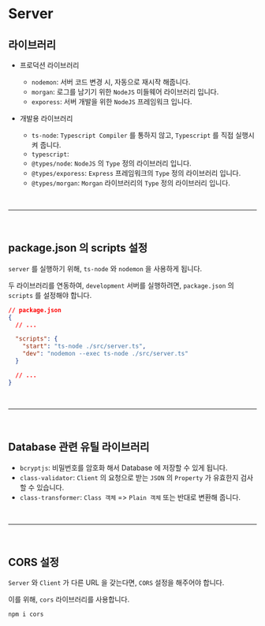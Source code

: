 # Server

## 라이브러리

* 프로덕션 라이브러리
  * `nodemon`: 서버 코드 변경 시, 자동으로 재시작 해줍니다.
  * `morgan`: 로그를 남기기 위한 `NodeJS` 미들웨어 라이브러리 입니다.
  * `exporess`: 서버 개발을 위한 `NodeJS` 프레임워크 입니다.

* 개발용 라이브러리
  * `ts-node`: `Typescript Compiler` 를 통하지 않고, `Typescript` 를 직접 실행시켜 줍니다.
  * `typescript`: 
  * `@types/node`: `NodeJS` 의 `Type` 정의 라이브러리 입니다.
  * `@types/exporess`: `Express` 프레임워크의 `Type` 정의 라이브러리 입니다.
  * `@types/morgan`: `Morgan` 라이브러리의 `Type` 정의 라이브러리 입니다.



<br /><hr /><br />



## package.json 의 scripts 설정

`server` 를 실행하기 위해, `ts-node` 와 `nodemon` 을 사용하게 됩니다.

두 라이브러리를 연동하여, `development` 서버를 실행하려면, `package.json` 의 `scripts` 를 설정해야 합니다.

```json
// package.json
{
  // ...

  "scripts": {
    "start": "ts-node ./src/server.ts",
    "dev": "nodemon --exec ts-node ./src/server.ts"
  }

  // ...
}
```



<br /><hr /><br />



## Database 관련 유틸 라이브러리

* `bcryptjs`: 비밀번호를 암호화 해서 Database 에 저장할 수 있게 됩니다.
* `class-validator`: `Client` 의 요청으로 받는 `JSON` 의 `Property` 가 유효한지 검사할 수 있습니다.
* `class-transformer`: `Class 객체` => `Plain 객체` 또는 반대로 변환해 줍니다.



<br /><hr /><br />



## CORS 설정

`Server` 와 `Client` 가 다른 URL 을 갖는다면, `CORS` 설정을 해주어야 합니다.

이를 위해, `cors` 라이브러리를 사용합니다.

```bash
npm i cors
```